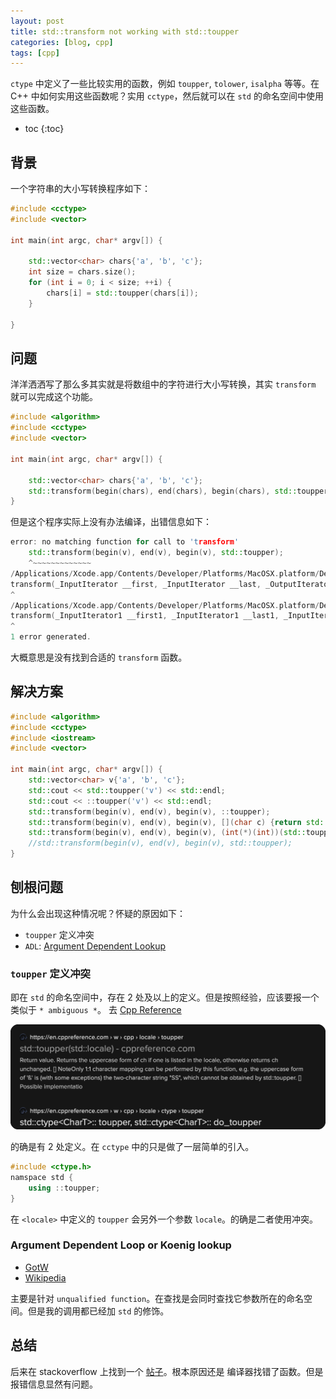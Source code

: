 ```yaml
---
layout: post
title: std::transform not working with std::toupper
categories: [blog, cpp]
tags: [cpp]
---
```


`ctype` 中定义了一些比较实用的函数，例如 `toupper`, `tolower`, `isalpha` 等等。在 C++
中如何实用这些函数呢？实用 `cctype`，然后就可以在 `std` 的命名空间中使用这些函数。

+ toc
{:toc}

## 背景

一个字符串的大小写转换程序如下：

```cpp
#include <cctype>
#include <vector>

int main(int argc, char* argv[]) {

    std::vector<char> chars{'a', 'b', 'c'};
    int size = chars.size();
    for (int i = 0; i < size; ++i) {
        chars[i] = std::toupper(chars[i]);
    }

}
```

## 问题

洋洋洒洒写了那么多其实就是将数组中的字符进行大小写转换，其实 `transform`
就可以完成这个功能。

```cpp
#include <algorithm>
#include <cctype>
#include <vector>

int main(int argc, char* argv[]) {

    std::vector<char> chars{'a', 'b', 'c'};
    std::transform(begin(chars), end(chars), begin(chars), std::toupper);
}
```

但是这个程序实际上没有办法编译，出错信息如下：

```cpp
error: no matching function for call to 'transform'
    std::transform(begin(v), end(v), begin(v), std::toupper);
    ^~~~~~~~~~~~~~
/Applications/Xcode.app/Contents/Developer/Platforms/MacOSX.platform/Developer/SDKs/MacOSX.sdk/usr/include/c++/v1/algorithm:1979:1: note: candidate template ignored: couldn't infer template argument '_UnaryOperation'
transform(_InputIterator __first, _InputIterator __last, _OutputIterator __result, _UnaryOperation __op)
^
/Applications/Xcode.app/Contents/Developer/Platforms/MacOSX.platform/Developer/SDKs/MacOSX.sdk/usr/include/c++/v1/algorithm:1989:1: note: candidate function template not viable: requires 5 arguments, but 4 were provided
transform(_InputIterator1 __first1, _InputIterator1 __last1, _InputIterator2 __first2,
^
1 error generated.
```

大概意思是没有找到合适的 `transform` 函数。

## 解决方案

```cpp
#include <algorithm>
#include <cctype>
#include <iostream>
#include <vector>

int main(int argc, char* argv[]) {
    std::vector<char> v{'a', 'b', 'c'};
    std::cout << std::toupper('v') << std::endl;
    std::cout << ::toupper('v') << std::endl;
    std::transform(begin(v), end(v), begin(v), ::toupper);
    std::transform(begin(v), end(v), begin(v), [](char c) {return std::toupper(c);});
    std::transform(begin(v), end(v), begin(v), (int(*)(int))(std::toupper));
    //std::transform(begin(v), end(v), begin(v), std::toupper);
}
```

## 刨根问题

为什么会出现这种情况呢？怀疑的原因如下：

+ `toupper` 定义冲突
+ `ADL`: [Argument Dependent Lookup](https://en.wikipedia.org/wiki/Argument-dependent_name_lookup)

### `toupper` 定义冲突

即在 `std` 的命名空间中，存在 2 处及以上的定义。但是按照经验，应该要报一个类似于 `* ambiguous *`。
去 [Cpp Reference](en.cppreference.com/)

![toupper](/images/cpp/toupper.png)

的确是有 2 处定义。在 `cctype` 中的只是做了一层简单的引入。

```cpp
#include <ctype.h>
namspace std {
    using ::toupper;
}
```

在 `<locale>` 中定义的 `toupper` 会另外一个参数 `locale`。的确是二者使用冲突。

### Argument Dependent Loop or Koenig lookup

+ [GotW](http://www.gotw.ca/gotw/030.htm)
+ [Wikipedia](https://en.wikipedia.org/wiki/Argument-dependent_name_lookup)

主要是针对 `unqualified function`。在查找是会同时查找它参数所在的命名空间。但是我的调用都已经加
`std` 的修饰。

## 总结

后来在 stackoverflow 上找到一个 [帖子](https://stackoverflow.com/a/7132065/2567512)。根本原因还是
编译器找错了函数。但是报错信息显然有问题。
